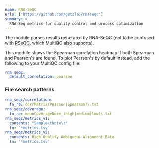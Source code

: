 ```yaml
---
name: RNA-SeQC
urls: ['https://github.com/getzlab/rnaseqc']
summary: >
  RNA-Seq metrics for quality control and process optimization
---
```


The module parses results generated by RNA-SeQC (not to be confused with
[RSeQC](http://rseqc.sourceforge.net/), which MultiQC also supports).

This module shows the Spearman correlation heatmap if both
Spearman and Pearson's are found. To plot Pearson's by default instead,
add the following to your MultiQC config file:

```yaml
rna_seqc:
  default_correlation: pearson
```

### File search patterns

```yaml
rna_seqc/correlation:
  fn_re: corrMatrix(Pearson|Spearman)\.txt
rna_seqc/coverage:
  fn_re: meanCoverageNorm_(high|medium|low)\.txt
rna_seqc/metrics_v1:
  contents: "Sample\tNote\t"
  fn: '*metrics.tsv'
rna_seqc/metrics_v2:
  contents: High Quality Ambiguous Alignment Rate
  fn: '*metrics.tsv'
```